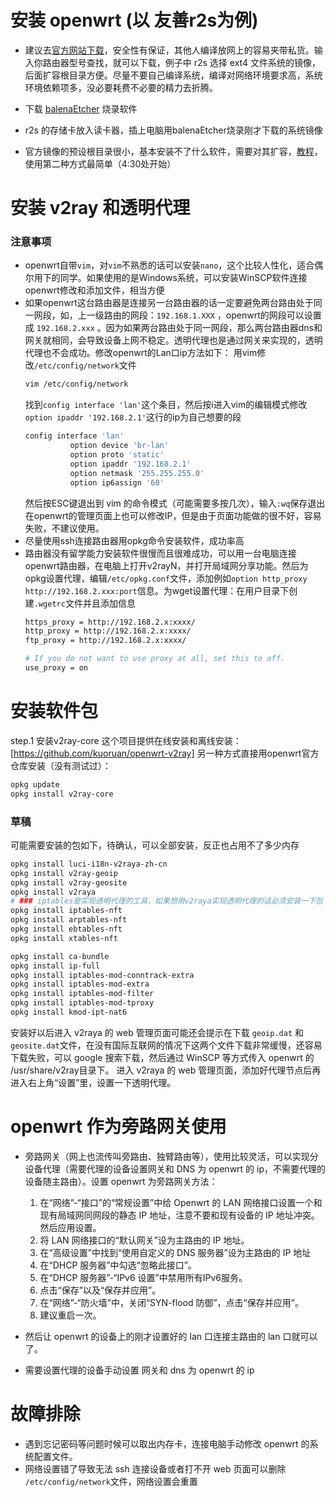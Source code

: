 # 安装 openwrt (以 友善r2s为例)
- 建议去[官方网站下载](https://firmware-selector.openwrt.org/)，安全性有保证，其他人编译放网上的容易夹带私货。输入你路由器型号查找，就可以下载，例子中 r2s 选择 ext4 文件系统的镜像，后面扩容根目录方便。尽量不要自己编译系统，编译对网络环境要求高，系统环境依赖项多，没必要耗费不必要的精力去折腾。

- 下载 [balenaEtcher](https://etcher.balena.io/) 烧录软件
- r2s 的存储卡放入读卡器，插上电脑用balenaEtcher烧录刚才下载的系统镜像
- 官方镜像的预设根目录很小，基本安装不了什么软件，需要对其扩容，[教程](https://www.youtube.com/watch?v=g6fEcavnDCo)，使用第二种方式最简单（4:30处开始）

# 安装 v2ray 和透明代理
### 注意事项
- openwrt自带`vim`，对`vim`不熟悉的话可以安装`nano`，这个比较人性化，适合偶尔用下的同学。如果使用的是Windows系统，可以安装WinSCP软件连接openwrt修改和添加文件，相当方便
- 如果openwrt这台路由器是连接另一台路由器的话一定要避免两台路由处于同一网段，如，上一级路由的网段：`192.168.1.XXX` ，openwrt的网段可以设置成 `192.168.2.xxx` 。因为如果两台路由处于同一网段，那么两台路由器dns和网关就相同，会导致设备上网不稳定。透明代理也是通过网关来实现的，透明代理也不会成功。修改openwrt的Lan口ip方法如下：
  用vim修改`/etc/config/network`文件
  ```bash
  vim /etc/config/network
  ```
  找到`config interface 'lan'`这个条目，然后按i进入vim的编辑模式修改`option ipaddr '192.168.2.1'`这行的ip为自己想要的段
  ```bash
  config interface 'lan'
        	option device 'br-lan'
        	option proto 'static'
        	option ipaddr '192.168.2.1'
        	option netmask '255.255.255.0'
        	option ip6assign '60'
  ```
  然后按ESC键退出到 vim 的命令模式（可能需要多按几次），输入`:wq`保存退出
  在openwrt的管理页面上也可以修改IP，但是由于页面功能做的很不好，容易失败，不建议使用。
- 尽量使用ssh连接路由器用opkg命令安装软件，成功率高
- 路由器没有留学能力安装软件很慢而且很难成功，可以用一台电脑连接openwrt路由器，在电脑上打开v2rayN，并打开局域网分享功能。然后为opkg设置代理，编辑`/etc/opkg.conf`文件，添加例如`option http_proxy http://192.168.2.xxx:port`信息。为wget设置代理：在用户目录下创建`.wgetrc`文件并且添加信息
  ```bash
  https_proxy = http://192.168.2.x:xxxx/
  http_proxy = http://192.168.2.x:xxxx/
  ftp_proxy = http://192.168.2.x:xxxx/
  
  # If you do not want to use proxy at all, set this to off.
  use_proxy = on
  ```

# 安装软件包
step.1 安装v2ray-core
这个项目提供在线安装和离线安装：[https://github.com/kuoruan/openwrt-v2ray]
另一种方式直接用openwrt官方仓库安装（没有测试过）：
```bash
opkg update
opkg install v2ray-core
```



### 草稿
可能需要安装的包如下，待确认，可以全部安装，反正也占用不了多少内存
```bash
opkg install luci-i18n-v2raya-zh-cn
opkg install v2ray-geoip
opkg install v2ray-geosite
opkg install v2raya
# ### iptables是实现透明代理的工具，如果想用v2raya实现透明代理的话必须安装一下包
opkg install iptables-nft
opkg install arptables-nft
opkg install ebtables-nft
opkg install xtables-nft

opkg install ca-bundle
opkg install ip-full
opkg install iptables-mod-conntrack-extra
opkg install iptables-mod-extra
opkg install iptables-mod-filter
opkg install iptables-mod-tproxy
opkg install kmod-ipt-nat6
```

安装好以后进入 v2raya 的 web 管理页面可能还会提示在下载 `geoip.dat` 和 `geosite.dat`文件，在没有国际互联网的情况下这两个文件下载非常缓慢，还容易下载失败，可以 google 搜索下载，然后通过 WinSCP 等方式传入 openwrt 的 /usr/share/v2ray目录下。
进入 v2raya 的 web 管理页面，添加好代理节点后再进入右上角“设置”里，设置一下透明代理。

# openwrt 作为旁路网关使用
- 旁路网关（网上也流传叫旁路由、独臂路由等），使用比较灵活，可以实现分设备代理（需要代理的设备设置网关和 DNS 为 openwrt 的 ip，不需要代理的设备随主路由）。设置 openwrt 为旁路网关方法：
  1. 在“网络”-“接口”的“常规设置”中给 Openwrt 的 LAN 网络接口设置一个和现有局域网同网段的静态 IP 地址，注意不要和现有设备的 IP 地址冲突。然后应用设置。
  2. 将 LAN 网络接口的“默认网关”设为主路由的 IP 地址。
  3. 在“高级设置”中找到“使用自定义的 DNS 服务器”设为主路由的 IP 地址
  4. 在“DHCP 服务器”中勾选“忽略此接口”。
  5. 在“DHCP 服务器”-“IPv6 设置”中禁用所有IPv6服务。
  6. 点击“保存”以及“保存并应用”。
  7. 在“网络”-“防火墙”中，关闭“SYN-flood 防御”，点击“保存并应用”。
  8. 建议重启一次。

- 然后让 openwrt 的设备上的刚才设置好的 lan 口连接主路由的 lan 口就可以了。
- 需要设置代理的设备手动设置 网关和 dns 为 openwrt 的 ip

# 故障排除
- 遇到忘记密码等问题时候可以取出内存卡，连接电脑手动修改 openwrt 的系统配置文件。
- 网络设置错了导致无法 ssh 连接设备或者打不开 web 页面可以删除 `/etc/config/network`文件，网络设置会重置


